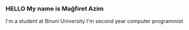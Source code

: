 <P> <h3> HELLO My name is Mağfiret Azim </h3> </P>
<p> I'm a student at Biruni University I'm second year computer programmist </p>

